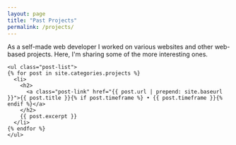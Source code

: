 ```yaml
---
layout: page
title: "Past Projects"
permalink: /projects/
---
```


As a self-made web developer I worked on various websites and other web-based projects. Here, I'm sharing some of the more interesting ones.

<div role="projects">

    <ul class="post-list">
    {% for post in site.categories.projects %}
      <li>
        <h2>
          <a class="post-link" href="{{ post.url | prepend: site.baseurl }}">{{ post.title }}{% if post.timeframe %} • {{ post.timeframe }}{% endif %}</a>
        </h2>
        {{ post.excerpt }}
      </li>
    {% endfor %}
    </ul>

</div>